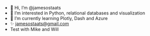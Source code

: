 - 👋 Hi, I’m @jamesostaats
- 👀 I’m interested in Python, relational databases and visualization 
- 🌱 I’m currently learning Plotly, Dash and Azure
- ✨ jamesostaats@gmail.com
- Test with Mike and Will



<!---
jamesostaats/jamesostaats is a ✨ special ✨ repository because its `README.md` (this file) appears on your GitHub profile.
You can click the Preview link to take a look at your changes.
--->
